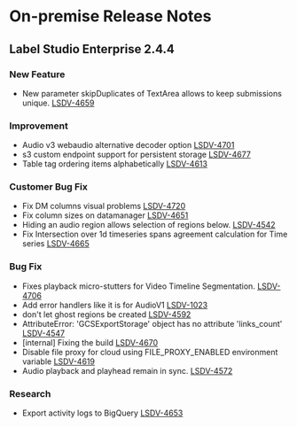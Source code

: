 # On-premise Release Notes

## Label Studio Enterprise 2.4.4
### New Feature
- New parameter skipDuplicates of TextArea allows to keep submissions unique. [LSDV-4659](https://labelstudio.aha.io/features/LSDV-4659)

### Improvement
- Audio v3 webaudio alternative decoder option [LSDV-4701](https://labelstudio.aha.io/features/LSDV-4701)
- s3 custom endpoint support for persistent storage [LSDV-4677](https://labelstudio.aha.io/features/LSDV-4677)
- Table tag ordering items alphabetically [LSDV-4613](https://labelstudio.aha.io/features/LSDV-4613)

### Customer Bug Fix
- Fix DM columns visual problems [LSDV-4720](https://labelstudio.aha.io/features/LSDV-4720)
- Fix column sizes on datamanager [LSDV-4651](https://labelstudio.aha.io/features/LSDV-4651)
- Hiding an audio region allows selection of regions below. [LSDV-4542](https://labelstudio.aha.io/features/LSDV-4542)
- Fix Intersection over 1d timeseries spans agreement calculation for Time series [LSDV-4665](https://labelstudio.aha.io/features/LSDV-4665)

### Bug Fix
- Fixes playback micro-stutters for Video Timeline Segmentation. [LSDV-4706](https://labelstudio.aha.io/features/LSDV-4706)
- Add error handlers like it is for AudioV1 [LSDV-1023](https://labelstudio.aha.io/features/LSDV-1023)
- don't let ghost regions be created [LSDV-4592](https://labelstudio.aha.io/features/LSDV-4592)
- AttributeError: 'GCSExportStorage' object has no attribute 'links_count' [LSDV-4547](https://labelstudio.aha.io/features/LSDV-4547)
- [internal] Fixing the build [LSDV-4670](https://labelstudio.aha.io/features/LSDV-4670)
- Disable file proxy for cloud using FILE_PROXY_ENABLED environment variable [LSDV-4619](https://labelstudio.aha.io/features/LSDV-4619)
- Audio playback and playhead remain in sync. [LSDV-4572](https://labelstudio.aha.io/features/LSDV-4572)

### Research
- Export activity logs to BigQuery [LSDV-4653](https://labelstudio.aha.io/features/LSDV-4653)

